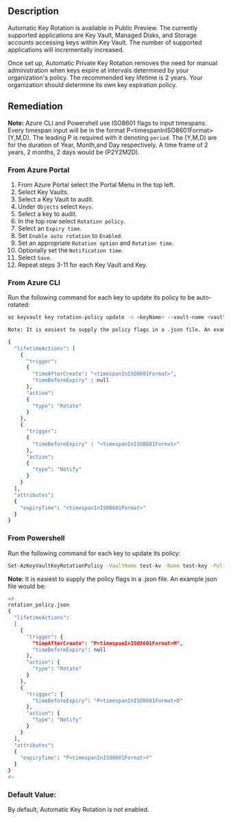 ## Description

Automatic Key Rotation is available in Public Preview. The currently supported applications are Key Vault, Managed Disks, and Storage accounts accessing keys within Key Vault. The number of supported applications will incrementally increased.

Once set up, Automatic Private Key Rotation removes the need for manual administration when keys expire at intervals determined by your organization's policy. The recommended key lifetime is 2 years. Your organization should determine its own key expiration policy.

## Remediation

**Note:** Azure CLI and Powershell use ISO8601 flags to input timespans. Every timespan input will be in the format P&lt;timespanInISO8601Format&gt;(Y,M,D). The leading P is required with it denoting `period`. The (Y,M,D) are for the duration of Year, Month,and Day respectively. A time frame of 2 years, 2 months, 2 days would be (P2Y2M2D).

### From Azure Portal

1. From Azure Portal select the Portal Menu in the top left.
2. Select Key Vaults.
3. Select a Key Vault to audit.
4. Under `Objects` select `Keys`.
5. Select a key to audit.
6. In the top row select `Rotation policy`.
7. Select an `Expiry time`.
8. Set `Enable auto rotation` to `Enabled`.
9. Set an appropriate `Rotation option` and `Rotation time`.
10. Optionally set the `Notification time`.
11. Select `Save`.
12. Repeat steps 3-11 for each Key Vault and Key.

### From Azure CLI

Run the following command for each key to update its policy to be auto-rotated:

```bash
az keyvault key rotation-policy update -n <keyName> --vault-name <vaultName> --value <path/to/policy.json>

Note: It is easiest to supply the policy flags in a .json file. An example json file would be:

{
  "lifetimeActions": [
    {
      "trigger":
      {
        "timeAfterCreate": "<timespanInISO8601Format>",
        "timeBeforeExpiry" : null
      },
      "action":
      {
        "type": "Rotate"
      }
    },
    {
      "trigger":
      {
        "timeBeforeExpiry" : "<timespanInISO8601Format>"
      },
      "action":
      {
        "type": "Notify"
      }
    }
  ],
  "attributes":
  {
    "expiryTime": "<timespanInISO8601Format>"
  }
}
```

### From Powershell

Run the following command for each key to update its policy:

```bash
Set-AzKeyVaultKeyRotationPolicy -VaultName test-kv -Name test-key -PolicyPath rotation_policy.json
```

**Note**: It is easiest to supply the policy flags in a .json file. An example json file would be:

```bash
<#
rotation_policy.json
{
  "lifetimeActions": 
  [
    {
      "trigger": {
        "timeAfterCreate": "P<timespanInISO8601Format>M",
        "timeBeforeExpiry": null
      },
      "action": {
        "type": "Rotate"
      }
    },
    {
      "trigger": {
        "timeBeforeExpiry": "P<timespanInISO8601Format>D"
      },
      "action": {
        "type": "Notify"
      }
    }
  ],
  "attributes":
  {
    "expiryTime": "P<timespanInISO8601Format>Y"
  }
}
#>
```

### Default Value:

By default, Automatic Key Rotation is not enabled.
